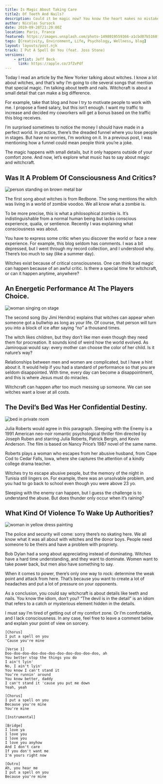 ```yaml
---
title: Is Magic About Taking Care 
title2: Of Teeth And Nails?
description: Could it be magic now? You know the heart makes no mistake. Our era is one of the strangest ever. There must be a detail we're missing like 9/11.
author: Nicolas Sursock
date: 2019-09-28T21:29:00Z
location: Paris, France
featured: https://images.unsplash.com/photo-1498019559366-a1cbd07b5160?ixlib=rb-4.0.3&ixid=MnwxMjA3fDB8MHxwaG90by1wYWdlfHx8fGVufDB8fHx8&auto=format&fit=crop
tags: [Creativity, Environment, Life, Psychology, Wellness, blog]
layout: layouts/post.njk
track: I Put A Spell On You (feat. Joss Stone)
versions:
    - artist: Jeff Beck
      link: https://apple.co/3fZvPdf
---
```


Today I read an article by the New Yorker talking about witches. I know a lot about witches, and that’s why I’m going to cite several songs that mention that special magic. I’m talking about teeth and nails. Witchcraft is about a small detail that can make a big difference.

For example, take that blog and how I try to motivate people to work with me. I propose a fixed salary, but this isn’t enough. I want my traffic to increase and decided my coworkers will get a bonus based on the traffic this blog receives.

I’m surprised sometimes to notice the money I should have made in a perfect world. In practice, there’s the dreaded funnel where you lose people in stages. But have no worries, I’m working on it. In a previous post, I was mentioning how a funnel could mean people think you’re a joke.

The magic happens with small details, but it only happens outside of your comfort zone. And now, let’s explore what music has to say about magic and witchcraft.

## Was It A Problem Of Consciousness And Critics?

<aside class="md:-mr-56 md:float-right w-full md:w-2/3 md:px-8">
  <img x-intersect.once.ratio-0="$el.src = $el.dataset.src" class="rounded-lg" alt="person standing on brown metal bar" data-src="https://images.unsplash.com/photo-1574955682856-2b41f41b1b50?ixlib=rb-4.0.3&ixid=MnwxMjA3fDB8MHxwaG90by1wYWdlfHx8fGVufDB8fHx8&auto=format&fit=crop&q=80&w=800&h=600">
</aside>

The first song about witches is from Redbone. The song mentions the witch was living in a world of zombie voodoo. We all know what a zombie is.

To be more precise, this is what a philosophical zombie is. It’s indistinguishable from a normal human being but lacks conscious experience, qualia, or sentience. Recently I was explaining what consciousness was about.

You have to express some critic when you discover the world or face a new experience. For example, this blog seldom has comments. I was a bit depressed, but I went through my record collection, and I understood why. There’s too much to say (like a summer day).

Witches exist because of critical consciousness. One can think bad magic can happen because of an awful critic. Is there a special time for witchcraft, or can it happen anytime, anywhere?

## An Energetic Performance At The Players Choice.

<aside class="md:-ml-56 md:float-left w-full md:w-2/3 md:px-8">
  <img x-intersect.once.ratio-0="$el.src = $el.dataset.src" class="rounded-lg" alt="woman singing on stage" data-src="https://images.unsplash.com/photo-1516450360452-9312f5e86fc7?ixlib=rb-4.0.3&ixid=MnwxMjA3fDB8MHxwaG90by1wYWdlfHx8fGVufDB8fHx8&auto=format&fit=crop&q=80&w=800&h=600">
</aside>

The second song (by Jimi Hendrix) explains that witches can appear when someone got a bullwhip as long as your life. Of course, that person will turn you into a block of ice after saying “no” a thousand times.

The witch likes children, but they don’t like men even though they need them for procreation. It sounds kind of weird how the world evolved. As Jamiroquai would say: every mother can choose the color of her child. Is it nature’s way?

Relationships between men and women are complicated, but I have a hint about it. It would help if you had a standard of performance so that you are seldom disappointed. With time, every day can become a disappointment, and this is where Jesus must do miracles.

Witchcraft can happen after too much messing up someone. We can see witches want a lover at all costs.

## The Devil’s Bed Was Her Confidential Destiny.

<aside class="md:-mr-56 md:float-right w-full md:w-2/3 md:px-8">
  <img x-intersect.once.ratio-0="$el.src = $el.dataset.src" class="rounded-lg" alt="bed in private room" data-src="https://images.unsplash.com/photo-1633944095397-878622ebc01c?ixlib=rb-4.0.3&ixid=MnwxMjA3fDB8MHxwaG90by1wYWdlfHx8fGVufDB8fHx8&auto=format&fit=crop&q=80&w=800&h=600">
</aside>

Julia Roberts would agree in this paragraph. Sleeping with the Enemy is a 1991 American neo-noir romantic psychological thriller film directed by Joseph Ruben and starring Julia Roberts, Patrick Bergin, and Kevin Anderson. The film is based on Nancy Price’s 1987 novel of the same name.

Roberts plays a woman who escapes from her abusive husband, from Cape Cod to Cedar Falls, Iowa, where she captures the attention of a kindly college drama teacher.

Witches try to escape abusive people, but the memory of the night in Tunisia still lingers on. For example, there was an unsolvable problem, and you had to go back to school even though you were above 23 yo.

Sleeping with the enemy can happen, but I guess the challenge is to understand the abuse. But does thunder only occur when it’s raining?

## What Kind Of Violence To Wake Up Authorities?

<aside class="md:-ml-56 md:float-left w-full md:w-2/3 md:px-8">
  <img x-intersect.once.ratio-0="$el.src = $el.dataset.src" class="rounded-lg" alt="woman in yellow dress painting" data-src="https://images.unsplash.com/photo-1586075234638-bf3278ab01d1?ixlib=rb-4.0.3&ixid=MnwxMjA3fDB8MHxwaG90by1wYWdlfHx8fGVufDB8fHx8&auto=format&fit=crop&q=80&w=800&h=600">
</aside>

The police and security will come: sorry there’s no skating here. We all know what it was all about with witches and the donor boys. People need someone to be theirs and have a problem with propriety.

Bob Dylan had a song about appreciating instead of dominating. Witches have a hard time understanding, and they want to dominate. Women want to take power back, but men also have something to say.

When it comes to power, there’s only one way to rock: determine the weak point and attack from here. That’s because you want to create a lot of headaches and put a lot of pressure on your opponents.

As a conclusion, you could say witchcraft is about details like teeth and nails. You know the idiom, don’t you? “The devil is in the detail” is an idiom that refers to a catch or mysterious element hidden in the details.

I must say I’m tired of getting out of my comfort zone. Or I’m comfortable, and I lack consciousness. In any case, feel free to leave a comment below and explain your point of view on sorcery.

```
[Chorus]
I put a spell on you
'Cause you're mine

[Verse 1]
Doo-doo-doo-doo-doo-doo-doo-doo-doo-doo-doo, ah
You better stop the things you do
I ain't lyin'
No, I ain't lyin'
You know I can't stand it
You're runnin' around
You know better, daddy
I can't stand it 'cause you put me down
Yeah, yeah

[Chorus]
I put a spell on you
Because you're mine
You're mine

[Instrumental]

[Bridge]
I love ya
I love you
I love you
I love you anyhow
And I don't care
If you don't want me
I'm yours right now

[Outro]
Ah, you hear me
I put a spell on you
Because you're mine
```

